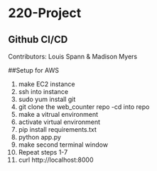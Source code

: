 # 220-Project
## Github CI/CD
Contributors: Louis Spann & Madison Myers

##Setup for AWS
1. make EC2 instance
2. ssh into instance
3. sudo yum install git  
4. git clone the web_counter repo
	-cd into repo
5. make a vitrual environment
6. activate virtual environment
7. pip install requirements.txt
8. python app.py
9. make second terminal window
10. Repeat steps 1-7
11. curl http://localhost:8000
